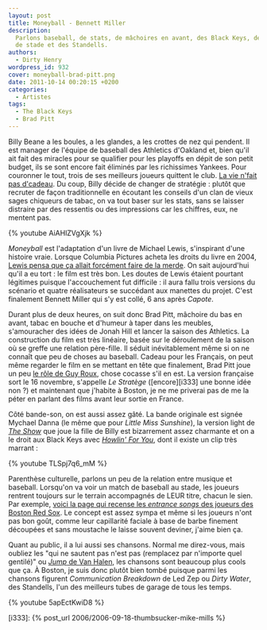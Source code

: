 ```yaml
---
layout: post
title: Moneyball - Bennett Miller
description:
  Parlons baseball, de stats, de mâchoires en avant, des Black Keys, de musique
  de stade et des Standells.
authors:
  - Dirty Henry
wordpress_id: 932
cover: moneyball-brad-pitt.png
date: 2011-10-14 00:20:15 +0200
categories:
  - Artistes
tags:
  - The Black Keys
  - Brad Pitt
---
```


Billy Beane a les boules, a les glandes, a les crottes de nez qui pendent. Il
est manager de l'équipe de baseball des Athletics d'Oakland et, bien qu'il ait
fait des miracles pour se qualifier pour les playoffs en dépit de son petit
budget, ils se sont encore fait éliminés par les richissimes Yankees. Pour
couronner le tout, trois de ses meilleurs joueurs quittent le club.
[La vie n'fait pas d'cadeau](http://youtu.be/qPIiKF2I4YM?t=46s). Du coup, Billy
décide de changer de stratégie : plutôt que recruter de façon traditionnelle en
écoutant les conseils d'un clan de vieux sages chiqueurs de tabac, on va tout
baser sur les stats, sans se laisser distraire par des ressentis ou des
impressions car les chiffres, eux, ne mentent pas.

{% youtube AiAHlZVgXjk %}

_Moneyball_ est l'adaptation d'un livre de Michael Lewis, s'inspirant d'une
histoire vraie. Lorsque Columbia Pictures acheta les droits du livre en 2004,
[Lewis pensa que ça allait forcément faire de la merde](http://www.thedailyshow.com/watch/tue-october-4-2011/michael-lewis).
On sait aujourd'hui qu'il a eu tort : le film est très bon. Les doutes de Lewis
étaient pourtant légitimes puisque l'accouchement fut difficile : il aura fallu
trois versions du scénario et quatre réalisateurs se succédant aux manettes du
projet. C'est finalement Bennett Miller qui s'y est collé, 6 ans après _Capote_.

Durant plus de deux heures, on suit donc Brad Pitt, mâchoire du bas en avant,
tabac en bouche et d'humeur à taper dans les meubles, s'amouracher des idées de
Jonah Hill et lancer la saison des Athletics. La construction du film est très
linéaire, basée sur le déroulement de la saison où se greffe une relation
père-fille. Il séduit inévitablement même si on ne connaît que peu de choses au
baseball. Cadeau pour les Français, on peut même regarder le film en se mettant
en tête que finalement, Brad Pitt joue un peu
[le rôle de Guy Roux](http://www.lemeilleurdupsg.com/images/news/image/Autres/Guy_Roux.jpg),
chose cocasse s'il en est. La version française sort le 16 novembre, s'appelle
_Le Stratège_ ([encore][i333] une bonne idée non ?) et maintenant que j'habite à
Boston, je ne me priverai pas de me la péter en parlant des films avant leur
sortie en France.

Côté bande-son, on est aussi assez gâté. La bande originale est signée Mychael
Danna (le même que pour _Little Miss Sunshine_), la version light de
[_The Show_](http://www.youtube.com/watch?v=elsh3J5lJ6g&ob=av2e) que joue la
fille de Billy est bizarrement assez charmante et on a le droit aux Black Keys
avec [_Howlin' For You_](http://www.youtube.com/watch?v=TLSpj7q6_mM), dont il
existe un clip très marrant :

{% youtube TLSpj7q6_mM %}

Parenthèse culturelle, parlons un peu de la relation entre musique et baseball.
Lorsqu'on va voir un match de baseball au stade, les joueurs rentrent toujours
sur le terrain accompagnés de LEUR titre, chacun le sien. Par exemple,
[voici la page qui recense les _entrance songs_ des joueurs des Boston Red Sox](http://soxylady.blogspot.com/2011/04/2011-red-sox-at-bat-player-entrance.html).
Le concept est assez sympa et même si les joueurs n'ont pas bon goût, comme leur
capillarité faciale à base de barbe finement découpées et sans moustache le
laisse souvent deviner, j'aime bien ça.

Quant au public, il a lui aussi ses chansons. Normal me direz-vous, mais oubliez
les "qui ne sautent pas n'est pas (remplacez par n'importe quel gentilé)" ou
[_Jump_ de Van Halen](http://www.youtube.com/watch?v=wlq0lYB3iSM), les chansons
sont beaucoup plus cools que ça. À Boston, je suis donc plutôt bien tombé
puisque parmi les chansons figurent _Communication Breakdown_ de Led Zep ou
_Dirty Water_, des Standells, l'un des meilleurs tubes de garage de tous les
temps.

{% youtube 5apEctKwiD8 %}

[i333]: {% post_url 2006/2006-09-18-thumbsucker-mike-mills %}
